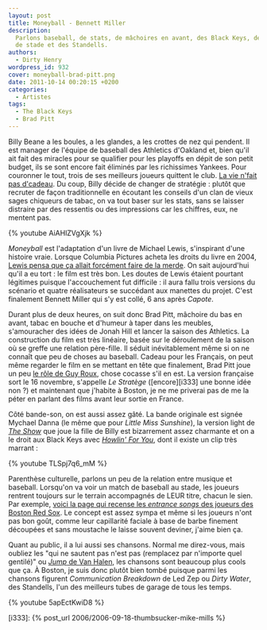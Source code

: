 ```yaml
---
layout: post
title: Moneyball - Bennett Miller
description:
  Parlons baseball, de stats, de mâchoires en avant, des Black Keys, de musique
  de stade et des Standells.
authors:
  - Dirty Henry
wordpress_id: 932
cover: moneyball-brad-pitt.png
date: 2011-10-14 00:20:15 +0200
categories:
  - Artistes
tags:
  - The Black Keys
  - Brad Pitt
---
```


Billy Beane a les boules, a les glandes, a les crottes de nez qui pendent. Il
est manager de l'équipe de baseball des Athletics d'Oakland et, bien qu'il ait
fait des miracles pour se qualifier pour les playoffs en dépit de son petit
budget, ils se sont encore fait éliminés par les richissimes Yankees. Pour
couronner le tout, trois de ses meilleurs joueurs quittent le club.
[La vie n'fait pas d'cadeau](http://youtu.be/qPIiKF2I4YM?t=46s). Du coup, Billy
décide de changer de stratégie : plutôt que recruter de façon traditionnelle en
écoutant les conseils d'un clan de vieux sages chiqueurs de tabac, on va tout
baser sur les stats, sans se laisser distraire par des ressentis ou des
impressions car les chiffres, eux, ne mentent pas.

{% youtube AiAHlZVgXjk %}

_Moneyball_ est l'adaptation d'un livre de Michael Lewis, s'inspirant d'une
histoire vraie. Lorsque Columbia Pictures acheta les droits du livre en 2004,
[Lewis pensa que ça allait forcément faire de la merde](http://www.thedailyshow.com/watch/tue-october-4-2011/michael-lewis).
On sait aujourd'hui qu'il a eu tort : le film est très bon. Les doutes de Lewis
étaient pourtant légitimes puisque l'accouchement fut difficile : il aura fallu
trois versions du scénario et quatre réalisateurs se succédant aux manettes du
projet. C'est finalement Bennett Miller qui s'y est collé, 6 ans après _Capote_.

Durant plus de deux heures, on suit donc Brad Pitt, mâchoire du bas en avant,
tabac en bouche et d'humeur à taper dans les meubles, s'amouracher des idées de
Jonah Hill et lancer la saison des Athletics. La construction du film est très
linéaire, basée sur le déroulement de la saison où se greffe une relation
père-fille. Il séduit inévitablement même si on ne connaît que peu de choses au
baseball. Cadeau pour les Français, on peut même regarder le film en se mettant
en tête que finalement, Brad Pitt joue un peu
[le rôle de Guy Roux](http://www.lemeilleurdupsg.com/images/news/image/Autres/Guy_Roux.jpg),
chose cocasse s'il en est. La version française sort le 16 novembre, s'appelle
_Le Stratège_ ([encore][i333] une bonne idée non ?) et maintenant que j'habite à
Boston, je ne me priverai pas de me la péter en parlant des films avant leur
sortie en France.

Côté bande-son, on est aussi assez gâté. La bande originale est signée Mychael
Danna (le même que pour _Little Miss Sunshine_), la version light de
[_The Show_](http://www.youtube.com/watch?v=elsh3J5lJ6g&ob=av2e) que joue la
fille de Billy est bizarrement assez charmante et on a le droit aux Black Keys
avec [_Howlin' For You_](http://www.youtube.com/watch?v=TLSpj7q6_mM), dont il
existe un clip très marrant :

{% youtube TLSpj7q6_mM %}

Parenthèse culturelle, parlons un peu de la relation entre musique et baseball.
Lorsqu'on va voir un match de baseball au stade, les joueurs rentrent toujours
sur le terrain accompagnés de LEUR titre, chacun le sien. Par exemple,
[voici la page qui recense les _entrance songs_ des joueurs des Boston Red Sox](http://soxylady.blogspot.com/2011/04/2011-red-sox-at-bat-player-entrance.html).
Le concept est assez sympa et même si les joueurs n'ont pas bon goût, comme leur
capillarité faciale à base de barbe finement découpées et sans moustache le
laisse souvent deviner, j'aime bien ça.

Quant au public, il a lui aussi ses chansons. Normal me direz-vous, mais oubliez
les "qui ne sautent pas n'est pas (remplacez par n'importe quel gentilé)" ou
[_Jump_ de Van Halen](http://www.youtube.com/watch?v=wlq0lYB3iSM), les chansons
sont beaucoup plus cools que ça. À Boston, je suis donc plutôt bien tombé
puisque parmi les chansons figurent _Communication Breakdown_ de Led Zep ou
_Dirty Water_, des Standells, l'un des meilleurs tubes de garage de tous les
temps.

{% youtube 5apEctKwiD8 %}

[i333]: {% post_url 2006/2006-09-18-thumbsucker-mike-mills %}
